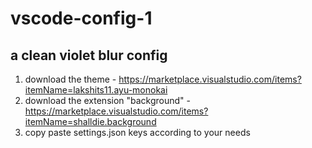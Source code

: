 # vscode-config-1
a clean violet blur config
---

1. download the theme - https://marketplace.visualstudio.com/items?itemName=lakshits11.ayu-monokai
2. download the extension "background" - https://marketplace.visualstudio.com/items?itemName=shalldie.background
3. copy paste settings.json keys according to your needs
